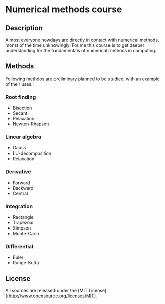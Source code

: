# Numerical methods course
## Description
Almost everyone nowdays are directly in contact with numerical methods, monst of the time unknowingly. For me this course is to get deeper understanding for the fundamentals of numerical methods in computing. 

## Methods 
Following methdos are preliminary planned to be studied, with an example of their uses.i

### Root finding

* Bisection
* Secant
* Relaxation
* Newton-Rhapson

### Linear algebra

* Gauss
* LU-decomposition
* Relaxation

### Derivative

* Forward
* Backward
* Central

### Integration

* Rectangle
* Trapezoid
* Simpson
* Monte-Carlo

### Differential

* Euler
* Runge-Kutta

## License
All sources are released under the [MIT License]((http://www.opensource.org/licenses/MIT).
